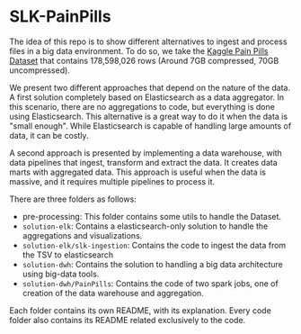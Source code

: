 # SLK-PainPills

The idea of this repo is to show different alternatives to ingest and process files in a big data environment. To do so, we take the [Kaggle Pain Pills Dataset](https://www.kaggle.com/paultimothymooney/pain-pills-in-the-usa/version/2) that contains 178,598,026 rows (Around 7GB compressed, 70GB uncompressed). 

We present two different approaches that depend on the nature of the data. A first solution completely based on Elasticsearch as a data aggregator. In this scenario, there are no aggregations to code, but everything is done using Elasticsearch. This alternative is a great way to do it when the data is "small enough". While Elasticsearch is capable of handling large amounts of data, it can be costly.

A second approach is presented by implementing a data warehouse, with data pipelines that ingest, transform and extract the data. It creates data marts with aggregated data. This approach is useful when the data is massive, and it requires multiple pipelines to process it.

There are three folders as follows:
- pre-processing: This folder contains some utils to handle the Dataset.
- `solution-elk`: Contains a elasticsearch-only solution to handle the aggregations and visualizations.
- `solution-elk/slk-ingestion`: Contains the code to ingest the data from the TSV to elasticsearch
- `solution-dwh`: Contains the solution to handling a big data architecture using big-data tools.
- `solution-dwh/PainPills`: Contains the code of two spark jobs, one of creation of the data warehouse and aggregation.

Each folder contains its own README, with its explanation. Every code folder also contains its README related exclusively to the code.
